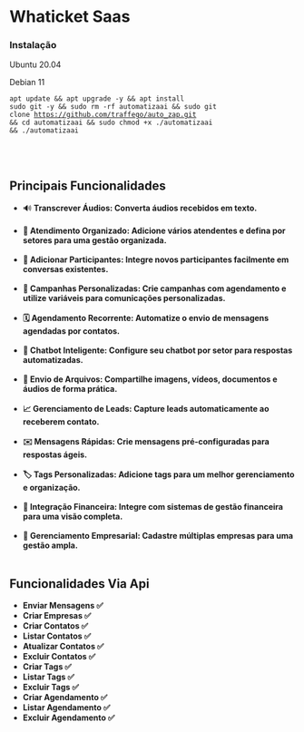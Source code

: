 
<h1>Whaticket Saas</h1>

<h3>Instalação</h3>

<p>Ubuntu 20.04</p>
<p>Debian 11</p>

<code>apt update && apt upgrade -y && apt install sudo git -y && sudo rm -rf automatizaai && sudo git clone https://github.com/traffego/auto_zap.git && cd automatizaai && sudo chmod +x ./automatizaai && ./automatizaai</code><br />
&nbsp;</p>

<br/>

## Principais Funcionalidades

- 🔊 <strong>Transcrever Áudios:<strong> Converta áudios recebidos em texto.<br><br>
- 🌟 <strong>Atendimento Organizado:<strong> Adicione vários atendentes e defina por setores para uma gestão organizada.<br><br>
- 📲 <strong>Adicionar Participantes:<strong> Integre novos participantes facilmente em conversas existentes.<br><br>
- 📢 <strong>Campanhas Personalizadas:<strong> Crie campanhas com agendamento e utilize variáveis para comunicações personalizadas.<br><br>
- 🗓️ <strong>Agendamento Recorrente:<strong> Automatize o envio de mensagens agendadas por contatos.<br><br>
- 🤖 <strong>Chatbot Inteligente:<strong> Configure seu chatbot por setor para respostas automatizadas.<br><br>
- 📁 <strong>Envio de Arquivos:<strong> Compartilhe imagens, vídeos, documentos e áudios de forma prática.<br><br>
- 📈 <strong>Gerenciamento de Leads:<strong> Capture leads automaticamente ao receberem contato.<br><br>
- ✉️ <strong>Mensagens Rápidas:<strong> Crie mensagens pré-configuradas para respostas ágeis.<br><br>
- 🏷️ <strong>Tags Personalizadas:<strong> Adicione tags para um melhor gerenciamento e organização.<br><br>
- 💼 <strong>Integração Financeira: Integre com<strong> sistemas de gestão financeira para uma visão completa.<br><br>
- 🏢 <strong>Gerenciamento Empresarial:<strong> Cadastre múltiplas empresas para uma gestão ampla.<br><br>

## Funcionalidades Via Api

- Enviar Mensagens ✅
- Criar Empresas ✅
- Criar Contatos ✅
- Listar Contatos ✅
- Atualizar Contatos ✅
- Excluir Contatos ✅
- Criar Tags ✅
- Listar Tags ✅
- Excluir Tags ✅
- Criar Agendamento ✅
- Listar Agendamento ✅
- Excluir Agendamento ✅
